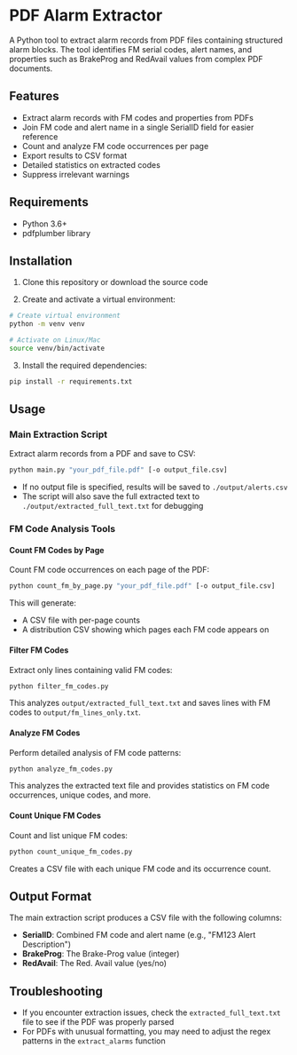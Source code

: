# PDF Alarm Extractor

A Python tool to extract alarm records from PDF files containing structured alarm blocks. The tool identifies FM serial codes, alert names, and properties such as BrakeProg and RedAvail values from complex PDF documents.

## Features

- Extract alarm records with FM codes and properties from PDFs
- Join FM code and alert name in a single SerialID field for easier reference
- Count and analyze FM code occurrences per page
- Export results to CSV format
- Detailed statistics on extracted codes
- Suppress irrelevant warnings

## Requirements

- Python 3.6+
- pdfplumber library

## Installation

1. Clone this repository or download the source code

2. Create and activate a virtual environment:
```bash
# Create virtual environment
python -m venv venv

# Activate on Linux/Mac
source venv/bin/activate
```

3. Install the required dependencies:
```bash
pip install -r requirements.txt
```

## Usage

### Main Extraction Script

Extract alarm records from a PDF and save to CSV:

```bash
python main.py "your_pdf_file.pdf" [-o output_file.csv]
```

- If no output file is specified, results will be saved to `./output/alerts.csv`
- The script will also save the full extracted text to `./output/extracted_full_text.txt` for debugging

### FM Code Analysis Tools

#### Count FM Codes by Page

Count FM code occurrences on each page of the PDF:

```bash
python count_fm_by_page.py "your_pdf_file.pdf" [-o output_file.csv]
```

This will generate:
- A CSV file with per-page counts
- A distribution CSV showing which pages each FM code appears on

#### Filter FM Codes

Extract only lines containing valid FM codes:

```bash
python filter_fm_codes.py
```

This analyzes `output/extracted_full_text.txt` and saves lines with FM codes to `output/fm_lines_only.txt`.

#### Analyze FM Codes

Perform detailed analysis of FM code patterns:

```bash
python analyze_fm_codes.py
```

This analyzes the extracted text file and provides statistics on FM code occurrences, unique codes, and more.

#### Count Unique FM Codes

Count and list unique FM codes:

```bash
python count_unique_fm_codes.py
```

Creates a CSV file with each unique FM code and its occurrence count.

## Output Format

The main extraction script produces a CSV file with the following columns:

- **SerialID**: Combined FM code and alert name (e.g., "FM123 Alert Description")
- **BrakeProg**: The Brake-Prog value (integer)
- **RedAvail**: The Red. Avail value (yes/no)

## Troubleshooting

- If you encounter extraction issues, check the `extracted_full_text.txt` file to see if the PDF was properly parsed
- For PDFs with unusual formatting, you may need to adjust the regex patterns in the `extract_alarms` function
